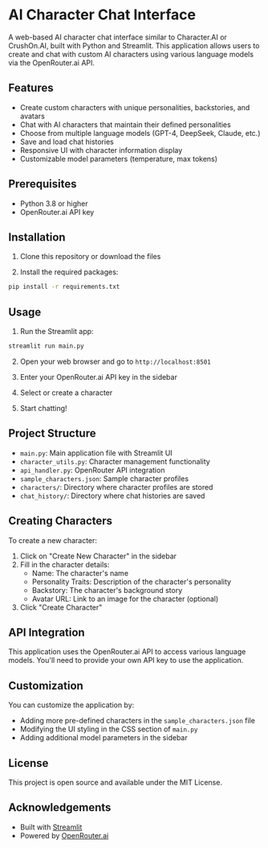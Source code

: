 # AI Character Chat Interface

A web-based AI character chat interface similar to Character.AI or CrushOn.AI, built with Python and Streamlit. This application allows users to create and chat with custom AI characters using various language models via the OpenRouter.ai API.

## Features

- Create custom characters with unique personalities, backstories, and avatars
- Chat with AI characters that maintain their defined personalities
- Choose from multiple language models (GPT-4, DeepSeek, Claude, etc.)
- Save and load chat histories
- Responsive UI with character information display
- Customizable model parameters (temperature, max tokens)

## Prerequisites

- Python 3.8 or higher
- OpenRouter.ai API key

## Installation

1. Clone this repository or download the files

2. Install the required packages:

```bash
pip install -r requirements.txt
```

## Usage

1. Run the Streamlit app:

```bash
streamlit run main.py
```

2. Open your web browser and go to `http://localhost:8501`

3. Enter your OpenRouter.ai API key in the sidebar

4. Select or create a character

5. Start chatting!

## Project Structure

- `main.py`: Main application file with Streamlit UI
- `character_utils.py`: Character management functionality
- `api_handler.py`: OpenRouter API integration
- `sample_characters.json`: Sample character profiles
- `characters/`: Directory where character profiles are stored
- `chat_history/`: Directory where chat histories are saved

## Creating Characters

To create a new character:

1. Click on "Create New Character" in the sidebar
2. Fill in the character details:
   - Name: The character's name
   - Personality Traits: Description of the character's personality
   - Backstory: The character's background story
   - Avatar URL: Link to an image for the character (optional)
3. Click "Create Character"

## API Integration

This application uses the OpenRouter.ai API to access various language models. You'll need to provide your own API key to use the application.

## Customization

You can customize the application by:

- Adding more pre-defined characters in the `sample_characters.json` file
- Modifying the UI styling in the CSS section of `main.py`
- Adding additional model parameters in the sidebar

## License

This project is open source and available under the MIT License.

## Acknowledgements

- Built with [Streamlit](https://streamlit.io/)
- Powered by [OpenRouter.ai](https://openrouter.ai/)
